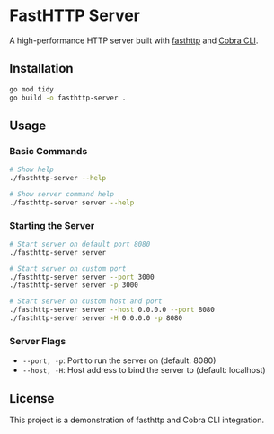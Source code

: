 # FastHTTP Server

A high-performance HTTP server built with [fasthttp](https://github.com/valyala/fasthttp) and [Cobra CLI](https://github.com/spf13/cobra).

## Installation

```bash
go mod tidy
go build -o fasthttp-server .
```

## Usage

### Basic Commands

```bash
# Show help
./fasthttp-server --help

# Show server command help
./fasthttp-server server --help
```

### Starting the Server

```bash
# Start server on default port 8080
./fasthttp-server server

# Start server on custom port
./fasthttp-server server --port 3000
./fasthttp-server server -p 3000

# Start server on custom host and port
./fasthttp-server server --host 0.0.0.0 --port 8080
./fasthttp-server server -H 0.0.0.0 -p 8080
```

### Server Flags

- `--port, -p`: Port to run the server on (default: 8080)
- `--host, -H`: Host address to bind the server to (default: localhost)

## License

This project is a demonstration of fasthttp and Cobra CLI integration. 